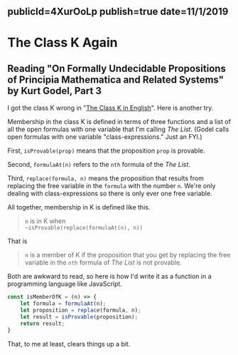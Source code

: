 publicId=4XurOoLp
publish=true
date=11/1/2019
---
# The Class K Again
## Reading "On Formally Undecidable Propositions of Principia Mathematica and Related Systems" by Kurt Godel, Part 3

I got the class K wrong in "[The Class K in English](/articles/the-class-k-in-english.html)". Here is another try.

Membership in the class K is defined in terms of three functions and a list of all the open formulas with one variable that I'm calling
*The List*. (Godel calls open formulas with one variable "class-expressions." Just an FYI.)

First, `isProvable(prop)` means that the proposition `prop` is provable.

Second, `formulaAt(n)` refers to the `nth` formula of the *The List*.

Third, `replace(formula, n)` means the proposition that results from replacing the free variable in the `formula` with the number `n`. We're only dealing with class-expressions so there is only ever one free variable.

All together, membership in K is defined like this.

> `n` is in K when <br>`~isProvable(replace(formulaAt(n), n))`

That is

> `n` is a member of K if the proposition that you get by replacing the free variable in the `nth` formula of *The List* is not provable.

Both are awkward to read, so here is how I'd write it as a function in a programming language like JavaScript.

```javascript
const isMemberOfK = (n) => {
	let formula = formulaAt(n);
	let proposition = replace(formula, n);
	let result = isProvable(proposition);
	return result;
}
```

That, to me at least, clears things up a bit.
